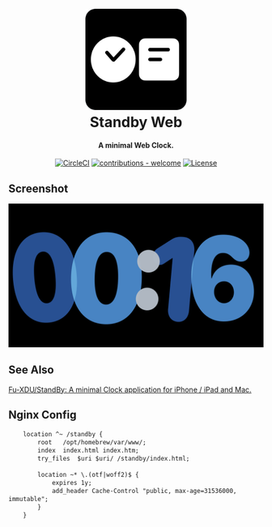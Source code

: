 <h1 align="center">
  <br>
  <a href="https://github.com/Fu-XDU/StandBy-Web"><img src="https://github.com/Fu-XDU/StandBy-Web/blob/main/src/assets/logo.png?raw=true" alt="standby-web" width="200"></a>
  <br>
Standby Web
  <br>
</h1>

<h4 align="center">A minimal Web Clock</a>.</h4>

<p align="center">
<a href="https://dl.circleci.com/status-badge/redirect/circleci/5Q5Wtj99uUSh3smo3BU9Fu/AkAG8p4SHPuRmyxAWrgwwN/tree/main"><img src="https://dl.circleci.com/status-badge/img/circleci/5Q5Wtj99uUSh3smo3BU9Fu/AkAG8p4SHPuRmyxAWrgwwN/tree/main.svg?style=svg&circle-token=CCIPRJ_2fmHaM97dUucEZvqYHdRzV_1f3362ba02bd572b98bf3248bf92f32b297c010e" alt="CircleCI"></a>
<a href="/CONTRIBUTING.md" title="Go to contributions doc"><img src="https://img.shields.io/badge/contributions-welcome-blue" alt="contributions - welcome"></a>
<a href="#license"><img src="https://img.shields.io/badge/License-Apache%202.0-blue.svg" alt="License"></a>
</p>

## Screenshot

![Float](Screenshot/Float.png)

## See Also

[Fu-XDU/StandBy: A minimal Clock application for iPhone / iPad and Mac.](https://github.com/Fu-XDU/StandBy)

## Nginx Config

```nginx
    location ^~ /standby {
        root   /opt/homebrew/var/www/;
        index  index.html index.htm;
        try_files  $uri $uri/ /standby/index.html;
        
        location ~* \.(otf|woff2)$ {
            expires 1y;
            add_header Cache-Control "public, max-age=31536000, immutable";
        }
    }
```